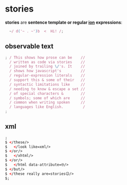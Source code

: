 # stories

**stories** are **sentence template or regular [ion](ion.md) expressions**:

```javascript
  ~/ d('~ . ~')b  <  Hi! /;
```

## observable text

```javascript
; / This shows how prose can be    //
  / written as code via stories    //
  / joined by trailing \/'s. It    //
  / shows how javascript's         //
  / regular-expression literals    //
  / support this & some of their   //
  / syntactic limitations like     //
  / needing to know & escape a set //
  / of special characters &        //
  / symbols; some of which are     //
  / common when writing spoken     //
  / languages like English.         /
;
```

## xml

```xml
;
$ </these/>
$   </look like=xml/>
$ </or/>
$   </xhtml/>
$ </or/>
$   </html data-attribute=🤓/>
$ </but/>
$ </these really are=stories😉/>
$;
```